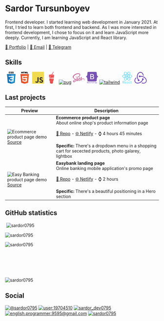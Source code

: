 # Sardor Tursunboyev

Frontend developer. I started learning web development in January 2021. At first, I tried to learn both frontend and backend. As I was more interested in frontend development, I chose to focus on it and learn JavaScript more deeply. Currently, I am learning JavaScript and React library.

[💼 Portfolio](https://) | [📧 Email](mailto:english.programmer.9595@gmail.com) | [💬 Telegram](https://t.me/Sardor0795)

<p align="left">
</p>

## Skills

<p align="left">
    <a href="https://www.w3schools.com/css/" target="_blank" rel="noreferrer"><img src="https://raw.githubusercontent.com/devicons/devicon/master/icons/css3/css3-original-wordmark.svg" alt="css3" width="40" height="40"/></a>
    <a href="https://www.w3.org/html/" target="_blank" rel="noreferrer"><img src="https://raw.githubusercontent.com/devicons/devicon/master/icons/html5/html5-original-wordmark.svg" alt="html5" width="40" height="40"/></a>
    <a href="https://developer.mozilla.org/en-US/docs/Web/JavaScript" target="_blank" rel="noreferrer"><img src="https://raw.githubusercontent.com/devicons/devicon/master/icons/javascript/javascript-original.svg" alt="javascript" width="40" height="40"/></a>
    <a href="https://gulpjs.com" target="_blank" rel="noreferrer"><img src="https://raw.githubusercontent.com/devicons/devicon/master/icons/gulp/gulp-plain.svg" alt="gulp" width="40" height="40"/></a>
    <a href="https://pugjs.org" target="_blank" rel="noreferrer"><img src="https://cdn.worldvectorlogo.com/logos/pug.svg" alt="pug" width="40" height="40"/></a>
    <a href="https://sass-lang.com" target="_blank" rel="noreferrer"><img src="https://raw.githubusercontent.com/devicons/devicon/master/icons/sass/sass-original.svg" alt="sass" width="40" height="40"/></a>
    <a href="https://getbootstrap.com" target="_blank" rel="noreferrer"><img src="https://raw.githubusercontent.com/devicons/devicon/master/icons/bootstrap/bootstrap-plain-wordmark.svg" alt="bootstrap" width="40" height="40"/></a>
    <a href="https://tailwindcss.com/" target="_blank" rel="noreferrer"><img src="https://www.vectorlogo.zone/logos/tailwindcss/tailwindcss-icon.svg" alt="tailwind" width="40" height="40"/></a>
    <a href="https://reactjs.org/" target="_blank" rel="noreferrer"><img src="https://raw.githubusercontent.com/devicons/devicon/master/icons/react/react-original-wordmark.svg" alt="react" width="40" height="40"/></a>
    <a href="https://redux.js.org" target="_blank" rel="noreferrer"><img src="https://raw.githubusercontent.com/devicons/devicon/master/icons/redux/redux-original.svg" alt="redux" width="40" height="40"/></a>
</p>

## Last projects

| Preview  | Description |
|---|---|
| <img src="https://res.cloudinary.com/dz209s6jk/image/upload/q_auto,w_700/Challenges/fhzpdnabrek50hvhftnl.jpg" alt="Ecommerce product page demo" width="250"><br/>[Source](https://www.frontendmentor.io/challenges/ecommerce-product-page-UPsZ9MJp6)| <b>Ecommerce product page</b><br/>About online shop's product information page<br/> <br/> [📃 Repo](https://github.com/Sardor0795/E-Commerce) - [🌐 Netlify](https://s-e-commerce.netlify.app/) - ⌚ 4 hours 45 minutes<br/><br/><b>Specific: </b>There's a dropdown menu in a shopping cart for secected products, photo galarey, lightbox|
| <img src="https://res.cloudinary.com/dz209s6jk/image/upload/q_auto,w_700/Challenges/o4iyywkwjc31epcmsmyo.jpg" alt="Easy Banking product page demo" width="250"><br/>[Source](https://www.frontendmentor.io/challenges/easybank-landing-page-WaUhkoDN)| <b>Easybank landing page</b><br/>Online banking mobile application's promo page<br/> <br/>[📃 Repo](https://github.com/Sardor0795/EasyBanking) - [🌐 Netlify](https://s-easy-banking.netlify.app/) - ⌚ 2 hours<br/><br/><b>Specific: </b>There's a  beautiful positioning in a Hero section|

## GitHub statistics

<p>&nbsp;<img align="center" src="https://github-readme-stats.vercel.app/api?username=sardor0795&show_icons=true&locale=en" alt="sardor0795" /></p>

<p><img align="center" src="https://github-readme-streak-stats.herokuapp.com/?user=sardor0795&" alt="sardor0795" /></p>

<p><img align="left" src="https://github-readme-stats.vercel.app/api/top-langs?username=sardor0795&show_icons=true&locale=en&layout=compact" alt="sardor0795" /></p>

<br/><br/><br/><br/><br style="display: inline-block;" /> <br style="display: inline-block;" />
<p align="left"> <img src="https://komarev.com/ghpvc/?username=sardor0795&label=Profile%20views&color=0e75b6&style=flat" alt="sardor0795" /> </p>

## Social

<p align="left">
<a href="https://codepen.io/sardor0795" target="blank"><img align="center" src="https://raw.githubusercontent.com/rahuldkjain/github-profile-readme-generator/master/src/images/icons/Social/codepen.svg" alt="@sardor0795" height="30" width="40" /></a>
<a href="https://stackoverflow.com/users/19704510/sardor-tursunboyev" target="blank"><img align="center" src="https://raw.githubusercontent.com/rahuldkjain/github-profile-readme-generator/master/src/images/icons/Social/stack-overflow.svg" alt="user:19704510" height="30" width="40" /></a>
<a href="https://instagram.com/sardor_dev0795" target="blank"><img align="center" src="https://raw.githubusercontent.com/rahuldkjain/github-profile-readme-generator/master/src/images/icons/Social/instagram.svg" alt="sardor_dev0795" height="30" width="40" /></a>
<a href="https://www.youtube.com/channel/UCZUkdjzZrQseqqqKj0JOZMg" target="blank"><img align="center" src="https://raw.githubusercontent.com/rahuldkjain/github-profile-readme-generator/master/src/images/icons/Social/youtube.svg" alt="english.programmer.9595@gmail.com" height="30" width="40" /></a>
<a href="https://www.leetcode.com/sardor0795" target="blank"><img align="center" src="https://raw.githubusercontent.com/rahuldkjain/github-profile-readme-generator/master/src/images/icons/Social/leet-code.svg" alt="sardor0795" height="30" width="40" /></a>
</p>
